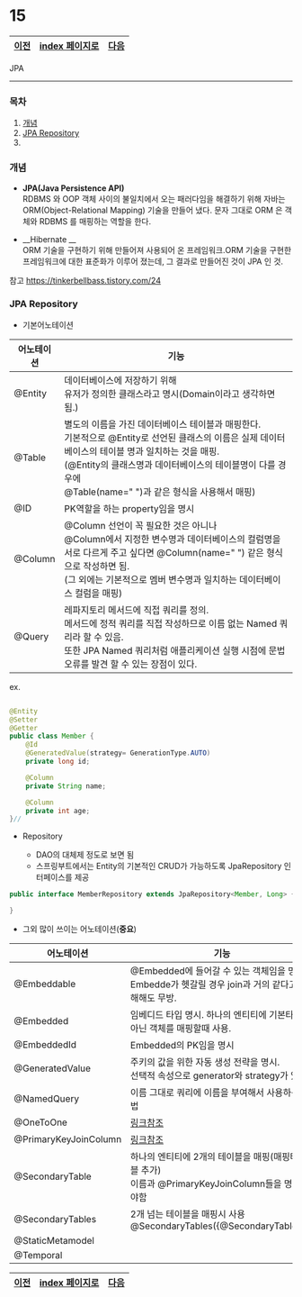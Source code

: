 # 15

[이전](./14.md)|[index 페이지로](./00index.md)|[다음](./16.md)
---|---|---

JPA
<hr>

### 목차
1. [개념](#개념)
1. [JPA Repository](#JPA-Repository)
1.

### 개념

- __JPA(Java Persistence API)__<br>
RDBMS 와 OOP 객체 사이의 불일치에서 오는 패러다임을 해결하기 위해
자바는 ORM(Object-Relational Mapping) 기술을 만들어 냈다.
문자 그대로 ORM 은 객체와 RDBMS 를 매핑하는 역할을 한다.

- __Hibernate __<br>
ORM 기술을 구현하기 위해 만들어져 사용되어 온 프레임워크.ORM 기술을 구현한 프레임워크에 대한 표준화가 이루어 졌는데,
그 결과로 만들어진 것이 JPA 인 것.

참고 <https://tinkerbellbass.tistory.com/24>

### JPA Repository

- 기본어노테이션

어노테이션|기능
---|---
@Entity|데이터베이스에 저장하기 위해<br> 유저가 정의한 클래스라고 명시(Domain이라고 생각하면 됨.)
@Table|별도의 이름을 가진 데이터베이스 테이블과 매핑한다.<br> 기본적으로 @Entity로 선언된 클래스의 이름은 실제 데이터베이스의 테이블 명과 일치하는 것을 매핑.<br>(@Entity의 클래스명과 데이터베이스의 테이블명이 다를 경우에<br> @Table(name=" ")과 같은 형식을 사용해서 매핑)
@ID|PK역할을 하는 property임을 명시
@Column|@Column 선언이 꼭 필요한 것은 아니나<br> @Column에서 지정한 변수명과 데이터베이스의 컬럼명을<br> 서로 다르게 주고 싶다면 @Column(name=" ") 같은 형식으로 작성하면 됨.<br>(그 외에는 기본적으로 멤버 변수명과 일치하는 데이터베이스 컬럼을 매핑)
@Query|레파지토리 메서드에 직접 쿼리를 정의.<br> 메서드에 정적 쿼리를 직접 작성하므로 이름 없는 Named 쿼리라 할 수 있음.<br> 또한 JPA Named 쿼리처럼 애플리케이션 실행 시점에 문법 오류를 발견 할 수 있는 장점이 있다.

ex.

```java

@Entity
@Setter
@Getter
public class Member {
    @Id
    @GeneratedValue(strategy= GenerationType.AUTO)
    private long id;

    @Column
    private String name;

    @Column
    private int age;
}//

```





- Repository

    + DAO의 대체제 정도로 보면 됨
    + 스프링부트에서는 Entity의 기본적인 CRUD가 가능하도록 JpaRepository 인터페이스를 제공

```java
public interface MemberRepository extends JpaRepository<Member, Long> {

}

```


- 그외 많이 쓰이는 어노테이션(**중요**)

어노테이션|기능
---|---
@Embeddable|@Embedded에 들어갈 수 있는 객체임을 명시.<br>Embedde가 헷갈릴 경우 join과 거의 같다고 이해해도 무방.
@Embedded|임베디드 타입 명시. 하나의 엔티티에 기본타입이 아닌 객체를 매핑할때 사용.
@EmbeddedId|Embedded의 PK임을 명시
@GeneratedValue|주키의 값을 위한 자동 생성 전략을 명시.<br>선택적 속성으로 generator와 strategy가 있다.
@NamedQuery|이름 그대로 쿼리에 이름을 부여해서 사용하는 방법
@OneToOne|[링크참조](http://wonwoo.ml/index.php/post/1530)
@PrimaryKeyJoinColumn|[링크참조](http://wonwoo.ml/index.php/post/1530)
@SecondaryTable|하나의 엔티티에 2개의 테이블을 매핑(매핑테이블 추가)<br>이름과 @PrimaryKeyJoinColumn들을 명시해야함
@SecondaryTables|2개 넘는 테이블을 매핑시 사용 <br>@SecondaryTables({@SecondaryTable,...}) 
@StaticMetamodel|
@Temporal|




[이전](./14.md)|[index 페이지로](./00index.md)|[다음](./16.md)
---|---|---
